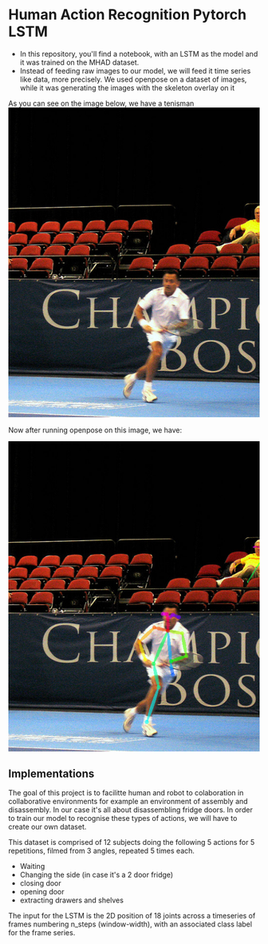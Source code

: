 # Human Action Recognition Pytorch LSTM
- In this repository, you'll find a notebook, with an LSTM as the model and it was trained on the MHAD dataset.
- Instead of feeding raw images to our model, we will feed it time series like data, more precisely. We used openpose on a dataset of images, while it was generating the images with the skeleton overlay on it 

As you can see on the image below, we have a tenisman
![Tenis](COCO_tenis.jpg)

Now after running openpose on this image, we have:

![Tenis render](COCO_tenis_render.png)

## Implementations 

The goal of this project is to facilitte human and robot to colaboration in collaborative environments for example an environment of assembly and disassembly.
In our case it's all about disassembling fridge doors. In order to train our model to recognise these types of actions, we will have to create our own dataset.

This dataset is comprised of 12 subjects doing the following 5 actions for 5 repetitions, filmed from 3 angles, repeated 5 times each.   

- Waiting 
- Changing the side (in case it's a 2 door fridge)
- closing door
- opening door
- extracting drawers and shelves

The input for the LSTM is the 2D position of 18 joints across a timeseries of frames numbering n_steps (window-width), with an associated class label for the frame series.
